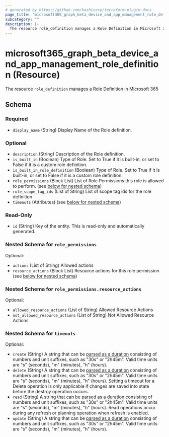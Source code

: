 ```yaml
---
# generated by https://github.com/hashicorp/terraform-plugin-docs
page_title: "microsoft365_graph_beta_device_and_app_management_role_definition Resource - terraform-provider-microsoft365"
subcategory: ""
description: |-
  The resource role_definition manages a Role Definition in Microsoft 365
---
```


# microsoft365_graph_beta_device_and_app_management_role_definition (Resource)

The resource `role_definition` manages a Role Definition in Microsoft 365



<!-- schema generated by tfplugindocs -->
## Schema

### Required

- `display_name` (String) Display Name of the Role definition.

### Optional

- `description` (String) Description of the Role definition.
- `is_built_in` (Boolean) Type of Role. Set to True if it is built-in, or set to False if it is a custom role definition.
- `is_built_in_role_definition` (Boolean) Type of Role. Set to True if it is built-in, or set to False if it is a custom role definition.
- `role_permissions` (Block List) List of Role Permissions this role is allowed to perform. (see [below for nested schema](#nestedblock--role_permissions))
- `role_scope_tag_ids` (List of String) List of scope tag ids for the role definition
- `timeouts` (Attributes) (see [below for nested schema](#nestedatt--timeouts))

### Read-Only

- `id` (String) Key of the entity. This is read-only and automatically generated.

<a id="nestedblock--role_permissions"></a>
### Nested Schema for `role_permissions`

Optional:

- `actions` (List of String) Allowed actions
- `resource_actions` (Block List) Resource actions for this role permission (see [below for nested schema](#nestedblock--role_permissions--resource_actions))

<a id="nestedblock--role_permissions--resource_actions"></a>
### Nested Schema for `role_permissions.resource_actions`

Optional:

- `allowed_resource_actions` (List of String) Allowed Resource Actions
- `not_allowed_resource_actions` (List of String) Not Allowed Resource Actions



<a id="nestedatt--timeouts"></a>
### Nested Schema for `timeouts`

Optional:

- `create` (String) A string that can be [parsed as a duration](https://pkg.go.dev/time#ParseDuration) consisting of numbers and unit suffixes, such as "30s" or "2h45m". Valid time units are "s" (seconds), "m" (minutes), "h" (hours).
- `delete` (String) A string that can be [parsed as a duration](https://pkg.go.dev/time#ParseDuration) consisting of numbers and unit suffixes, such as "30s" or "2h45m". Valid time units are "s" (seconds), "m" (minutes), "h" (hours). Setting a timeout for a Delete operation is only applicable if changes are saved into state before the destroy operation occurs.
- `read` (String) A string that can be [parsed as a duration](https://pkg.go.dev/time#ParseDuration) consisting of numbers and unit suffixes, such as "30s" or "2h45m". Valid time units are "s" (seconds), "m" (minutes), "h" (hours). Read operations occur during any refresh or planning operation when refresh is enabled.
- `update` (String) A string that can be [parsed as a duration](https://pkg.go.dev/time#ParseDuration) consisting of numbers and unit suffixes, such as "30s" or "2h45m". Valid time units are "s" (seconds), "m" (minutes), "h" (hours).
